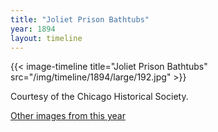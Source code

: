 ```yaml
---
title: "Joliet Prison Bathtubs"
year: 1894
layout: timeline
---
```


{{< image-timeline title="Joliet Prison Bathtubs" src="/img/timeline/1894/large/192.jpg" >}}


Courtesy of the Chicago Historical Society.  

[Other images from this year](/historical/timeline/1894)
